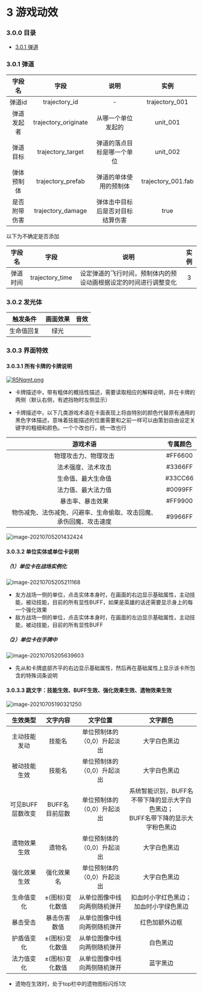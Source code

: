 #  3 游戏动效

### 3.0.0 目录

- [<div>3.0.1 弹道</div>](#301)



### 3.0.1 弹道<div id='301'>

|    字段名    |         字段         |               说明               |        实例        |
| :----------: | :------------------: | :------------------------------: | :----------------: |
|    弹道id    |    trajectory_id     |                -                 |   trajectory_001   |
|  弹道发起者  | trajectory_originate |        从哪一个单位发起的        |      unit_001      |
|   弹道目标   |  trajectory_target   |    弹道的落点目标是哪一个单位    |      unit_002      |
|  弹体预制体  |  trajectory_prefab   |      弹道的单体使用的预制体      | trajectory_001.fab |
| 是否附带伤害 |  trajectory_damage   | 弹体击中目标后是否对目标结算伤害 |        true        |

以下为不确定是否添加

|  字段名  |      字段       |                             说明                             | 实例 |
| :------: | :-------------: | :----------------------------------------------------------: | :--: |
| 弹道时间 | trajectory_time | 设定弹道的飞行时间，预制体内的预设动画根据设定的时间进行调整变化 |  3   |



### 3.0.2 发光体<div id='302'>

|  触发条件  | 画面效果 | 音效 |
| :--------: | :------: | :--: |
| 生命值回复 |   绿光   |      |



### 3.0.3 界面特效<div id='303'>

#### 3.0.3.1 所有卡牌的卡牌说明<div id="3031">

[![R5Nqmt.png](https://z3.ax1x.com/2021/07/05/R5Nqmt.png)](https://imgtu.com/i/R5Nqmt)

- 卡牌描述中，带有粗体的概括性描述，需要读取相应的解释说明，并在卡牌的两侧（默认右侧，有遮挡物时左侧显示）

- 卡牌描述中，以下几类游戏术语在卡面表现上将由特别的颜色代替原有通用的黑色字体描述，意味着技能描述的位置需要和之前一样可以由策划自由设定关键字的粗细和颜色。一个个改也行，统一改也行

|                           游戏术语                           | 专属颜色 |
| :----------------------------------------------------------: | :------: |
|                     物理攻击力、物理攻击                     | #FF6600  |
|                      法术强度、法术攻击                      | #3366FF  |
|                      生命值、最大生命值                      | #33CC66  |
|                      法力值、最大法力值                      | #0099FF  |
|                       暴击率、暴击效果                       | #FF9900  |
| 物伤减免、法伤减免、闪避率、生命偷取、攻击回魔、承伤回魔、攻击速度 | #9966FF  |

![image-20210705201432424](https://i.loli.net/2021/07/05/6CiuEzbDJ2yABNV.png)

#### 3.0.3.2 单位实体或单位卡说明<div id="3032">

##### （1）单位卡在战场实例化

![image-20210705205211168](https://i.loli.net/2021/07/05/wDoEFaICQrMyjXq.png)

- 友方战场一侧的单位，点击实体本身时，在画面的右边显示基础属性，主动技能，被动技能，目前的所有显性BUFF，如果是英雄的话还需要显示身上的每一个强化效果
- 敌方战场一侧的单位，点击实体本身时，在画面的左边显示基础属性，主动技能，被动技能，目前的所有显性BUFF

##### （2）单位卡在手牌中

![image-20210705205639603](https://i.loli.net/2021/07/05/knUaRez6vb2uYLw.png)

- 先从和卡牌底部齐平的右边显示基础属性，然后再在基础属性上显示该卡所包含的特殊词条说明

#### 3.0.3.3 跳文字：技能生效、BUFF生效、强化效果生效、遗物效果生效<div id="3033">

![image-20210705190321250](https://i.loli.net/2021/07/05/EKCWrOy8tan7T4s.png)



|     生效类型     |    文字内容     |           文字位置           |                           文字颜色                           |
| :--------------: | :-------------: | :--------------------------: | :----------------------------------------------------------: |
|   主动技能发动   |     技能名      | 单位预制体的（0,0）升起淡出  |                         大字白色黑边                         |
|   被动技能生效   |     技能名      | 单位预制体的（0,0）升起淡出  |                         大字白色黑边                         |
| 可见BUFF层数改变 | BUFF名 目前层数 | 单位预制体的（0,0）升起淡出  | 系统智能识别，BUFF名不带下降的显示大字白色黑边；<br />BUFF名带下降的显示大字粉色黑边 |
|   遗物效果生效   |     遗物名      | 单位预制体的（0,0）升起淡出  |                         大字白色黑边                         |
|   强化效果生效   |   强化效果名    | 单位预制体的（0,0）升起淡出  |                         大字白色黑边                         |
|    生命值变化    | ±(图标)变化数值 | 从单位图像中线向两侧随机弹开 |            扣血时小字红色黑边；加血时小字绿色黑边            |
|     暴击受击     |  暴击伤害数值   | 从单位图像中线向两侧随机弹开 |                        红色加额外边框                        |
|    护盾值变化    | ±(图标)变化数值 | 从单位图像中线向两侧随机弹开 |                           白色黑边                           |
|    法力值变化    | ±(图标)变化数值 | 从单位图像中线向两侧随机弹开 |                           蓝字黑边                           |

- 遗物在生效时，处于top栏中的遗物图标闪烁1次
